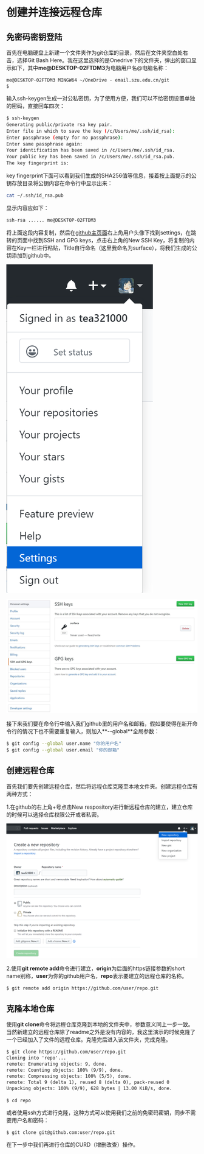 # 创建并连接远程仓库

## 免密码密钥登陆

首先在电脑硬盘上新建一个文件夹作为git仓库的目录，然后在文件夹空白处右击，选择Git Bash Here。我在这里选择的是Onedrive下的文件夹，弹出的窗口显示如下，其中**me@DESKTOP-02FTDM3**为电脑用户名@电脑名称：

```
me@DESKTOP-02FTDM3 MINGW64 ~/OneDrive - email.szu.edu.cn/git
$
```

输入ssh-keygen生成一对公私密钥，为了使用方便，我们可以不给密钥设置单独的密码，直接回车四次：

```bash
$ ssh-keygen
Generating public/private rsa key pair.
Enter file in which to save the key (/c/Users/me/.ssh/id_rsa):
Enter passphrase (empty for no passphrase):
Enter same passphrase again:
Your identification has been saved in /c/Users/me/.ssh/id_rsa.
Your public key has been saved in /c/Users/me/.ssh/id_rsa.pub.
The key fingerprint is:

```

key fingerprint下面可以看到我们生成的SHA256值等信息，接着按上面提示的公钥存放目录将公钥内容在命令行中显示出来：

```bash
cat ~/.ssh/id_rsa.pub
```

显示内容应如下：

```bash
ssh-rsa ...... me@DESKTOP-02FTDM3
```

将上面这段内容复制，然后在[github主页面](https://github.com/)右上角用户头像下找到settings，在跳转的页面中找到SSH and GPG keys，点击右上角的New SSH Key，将复制的内容在Key一栏进行粘贴，Title自行命名（这里我命名为surface），将我们生成的公钥添加到github中。

![](.gitbook/assets/tim-jie-tu-20200210005221.png)

![](.gitbook/assets/bu-huo.JPG)

接下来我们要在命令行中输入我们github里的用户名和邮箱，假如要使得在新开命令行的情况下也不需要重复输入，则加入**--global**全局参数：

```bash
$ git config --global user.name "你的用户名"
$ git config --global user.email "你的邮箱"
```

## 创建远程仓库

首先我们要先创建远程仓库，然后将远程仓库克隆至本地文件夹。创建远程仓库有两种方式：

1.在github的右上角+号点击New respository进行新远程仓库的建立，建立仓库的时候可以选择仓库权限公开或者私密。

![](.gitbook/assets/tim-jie-tu-20200210005530.png)

2.使用**git remote add**命令进行建立，**origin**为后面的https链接参数的short name别称，**user**为你的github用户名，**repo**表示要建立的远程仓库的名称。

```
$ git remote add origin https://github.com/user/repo.git
```

## 克隆本地仓库

使用**git clone**命令将远程仓库克隆到本地的文件夹中，参数意义同上一步一致。当然新建立的远程仓库除了readme之外是没有内容的，我这里演示的时候克隆了一个已经加入了文件的远程仓库。克隆完后进入该文件夹，完成克隆。

```text
$ git clone https://github.com/user/repo.git
Cloning into 'repo'...
remote: Enumerating objects: 9, done.
remote: Counting objects: 100% (9/9), done.
remote: Compressing objects: 100% (5/5), done.
remote: Total 9 (delta 1), reused 8 (delta 0), pack-reused 0
Unpacking objects: 100% (9/9), 628 bytes | 13.00 KiB/s, done.

$ cd repo
```

或者使用ssh方式进行克隆，这种方式可以使用我们之前的免密码密钥，同步不需要用户名和密码：

```text
$ git clone git@github.com:user/repo.git
```

在下一步中我们再进行仓库的CURD（增删改查）操作。

